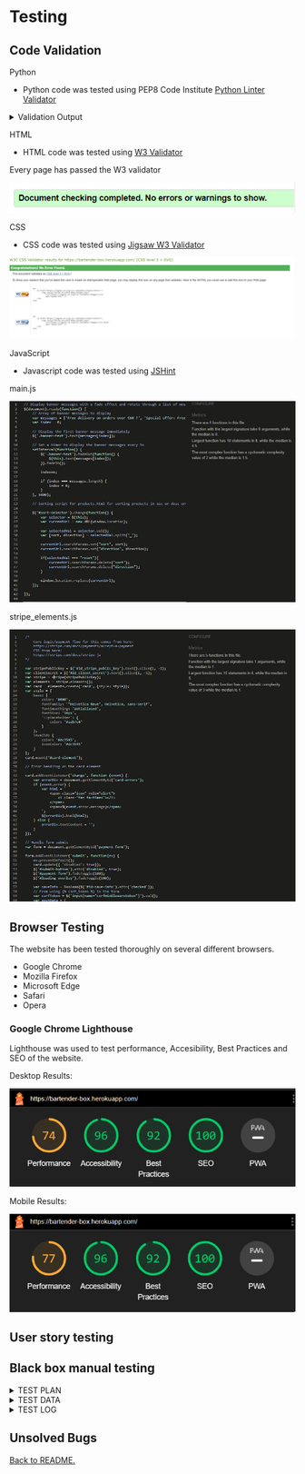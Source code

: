 # Testing

## Code Validation

Python

* Python code was tested using PEP8 Code Institute [Python Linter Validator](https://pep8ci.herokuapp.com/)

<details>

<summary> Validation Output</summary>

**Bag app**

apps.py
<p align="center">
<img src="./assets/test/bag-app.jpg">
</p>

contexts.py
<p align="center">
<img src="./assets/test/bag-contexts.jpg">
</p>

urls.py
<p align="center">
<img src="./assets/test/bag-urls.jpg">
</p>

views.py
<p align="center">
<img src="./assets/test/bag-vies.jpg">
</p>

**Bartender box app**

context_processors.py
<p align="center">
<img src="./assets/test/bartender_box-context-processors.jpg">
</p>

urls.py
<p align="center">
<img src="./assets/test/bartender_box-urls.jpg">
</p>

views.py
<p align="center">
<img src="./assets/test/bartender_box-views.jpg">
</p>

**Checkout app**

admin.py
<p align="center">
<img src="./assets/test/checkout-admin.jpg">
</p>

apps.py
<p align="center">
<img src="./assets/test/checkout-apps.jpg">
</p>

forms.py
<p align="center">
<img src="./assets/test/checkout-forms.jpg">
</p>

models.py
<p align="center">
<img src="./assets/test/checkout-models.jpg">
</p>

signals.py
<p align="center">
<img src="./assets/test/checkout-signals.jpg">
</p>

urls.py
<p align="center">
<img src="./assets/test/checkout-urls.jpg">
</p>

views.py
<p align="center">
<img src="./assets/test/checkout-views.jpg">
</p>

webhook_handler.py
<p align="center">
<img src="./assets/test/checkout-webhook-handler.jpg">
</p>

webhooks.py
<p align="center">
<img src="./assets/test/checkout-webhook.jpg">
</p>

**Home app**

apps.py
<p align="center">
<img src="./assets/test/home-apps.jpg">
</p>

urls.py
<p align="center">
<img src="./assets/test/home-urls.jpg">
</p>

views.py
<p align="center">
<img src="./assets/test/home-views.jpg">
</p>

**Products app**

admin.py
<p align="center">
<img src="./assets/test/products-admin.jpg">
</p>

apps.py
<p align="center">
<img src="./assets/test/products-apps.jpg">
</p>

forms.py
<p align="center">
<img src="./assets/test/products-forms.jpg">
</p>

models.py
<p align="center">
<img src="./assets/test/products-models.jpg">
</p>

urls.py
<p align="center">
<img src="./assets/test/products-urls.jpg">
</p>

views.py
<p align="center">
<img src="./assets/test/products-views.jpg">
</p>

widgets.py
<p align="center">
<img src="./assets/test/products-widgets.jpg">
</p>

**Profiles app**

apps.py
<p align="center">
<img src="./assets/test/profiles-apps.jpg">
</p>

forms.py
<p align="center">
<img src="./assets/test/profiles-forms.jpg">
</p>

models.py
<p align="center">
<img src="./assets/test/profiles-models.jpg">
</p>

urls.py
<p align="center">
<img src="./assets/test/profiles-urls.jpg">
</p>

views.py
<p align="center">
<img src="./assets/test/profiles-views.jpg">
</p>

**Rating app**

apps.py
<p align="center">
<img src="./assets/test/rating-apps.jpg">
</p>

models.py
<p align="center">
<img src="./assets/test/rating-models.jpg">
</p>

urls.py
<p align="center">
<img src="./assets/test/rating-urls.jpg">
</p>

views.py
<p align="center">
<img src="./assets/test/rating-views.jpg">
</p>

**Wishlist app**

apps.py
<p align="center">
<img src="./assets/test/wishlist-apps.jpg">
</p>

models.py
<p align="center">
<img src="./assets/test/wishlist-models.jpg">
</p>

urls.py
<p align="center">
<img src="./assets/test/wishlist-urls.jpg">
</p>

views.py
<p align="center">
<img src="./assets/test/wishlist-views.jpg">
</p>

</details>

HTML

* HTML code was tested using [W3 Validator](https://validator.w3.org/)

Every page has passed the W3 validator

<p align="center">
<img src="./assets/test/html_validator.jpg">
</p>

CSS

* CSS code was tested using [Jigsaw W3 Validator](https://jigsaw.w3.org/)

<p align="center">
<img src="./assets/test/css-validator.jpg">
</p>

JavaScript

* Javascript code was tested using [JSHint](https://jshint.com/)

main.js
<p align="center">
<img src="./assets/test/mainjs.jpg">
</p>

stripe_elements.js
<p align="center">
<img src="./assets/test/stripejs.jpg">
</p>

## Browser Testing

The website has been tested thoroughly on several different browsers.

* Google Chrome
* Mozilla Firefox
* Microsoft Edge
* Safari
* Opera

### Google Chrome Lighthouse

Lighthouse was used to test performance, Accesibility, Best Practices and SEO of the website.

Desktop Results:

<p align="center">
<img src="./assets/test/lighthouse.jpg">
</p>

Mobile Results:

<p align="center">
<img src="./assets/test/lighthouse-mobile.jpg">
</p>

## User story testing

## Black box manual testing

<details>

<summary>TEST PLAN</summary>

<p align="center">
<img src="./assets/test/test_plan_1.png">
</p>

<p align="center">
<img src="./assets/test/test_plan_2.png">
</p>

<p align="center">
<img src="./assets/test/test_plan_3.png">
</p>

<p align="center">
<img src="./assets/test/test_plan_4.png">
</p>

</details>

<details>

<summary>TEST DATA</summary>

<p align="center">
<img src="./assets/test/test_data_1.png">
</p>

<p align="center">
<img src="./assets/test/test_data_2.png">
</p>

<p align="center">
<img src="./assets/test/test_data_3.png">
</p>

<p align="center">
<img src="./assets/test/test_data_4.png">
</p>

<p align="center">
<img src="./assets/test/test_data_5.png">
</p>

<p align="center">
<img src="./assets/test/test_data_6.png">
</p>

</details>

<details>

<summary>TEST LOG</summary>

<p align="center">
<img src="./assets/test/test_log_1.png">
</p>

<p align="center">
<img src="./assets/test/test_log_2.png">
</p>

<p align="center">
<img src="./assets/test/test_log_3.png">
</p>

</details>


## Unsolved Bugs


[Back to README.](./README.md)